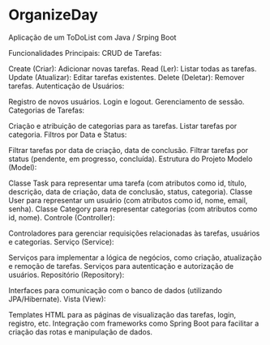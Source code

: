# OrganizeDay
Aplicação de um ToDoList com Java / Srping Boot


Funcionalidades Principais:
CRUD de Tarefas:

Create (Criar): Adicionar novas tarefas.
Read (Ler): Listar todas as tarefas.
Update (Atualizar): Editar tarefas existentes.
Delete (Deletar): Remover tarefas.
Autenticação de Usuários:

Registro de novos usuários.
Login e logout.
Gerenciamento de sessão.
Categorias de Tarefas:

Criação e atribuição de categorias para as tarefas.
Listar tarefas por categoria.
Filtros por Data e Status:

Filtrar tarefas por data de criação, data de conclusão.
Filtrar tarefas por status (pendente, em progresso, concluída).
Estrutura do Projeto
Modelo (Model):

Classe Task para representar uma tarefa (com atributos como id, título, descrição, data de criação, data de conclusão, status, categoria).
Classe User para representar um usuário (com atributos como id, nome, email, senha).
Classe Category para representar categorias (com atributos como id, nome).
Controle (Controller):

Controladores para gerenciar requisições relacionadas às tarefas, usuários e categorias.
Serviço (Service):

Serviços para implementar a lógica de negócios, como criação, atualização e remoção de tarefas.
Serviços para autenticação e autorização de usuários.
Repositório (Repository):

Interfaces para comunicação com o banco de dados (utilizando JPA/Hibernate).
Vista (View):

Templates HTML para as páginas de visualização das tarefas, login, registro, etc.
Integração com frameworks como Spring Boot para facilitar a criação das rotas e manipulação de dados.

